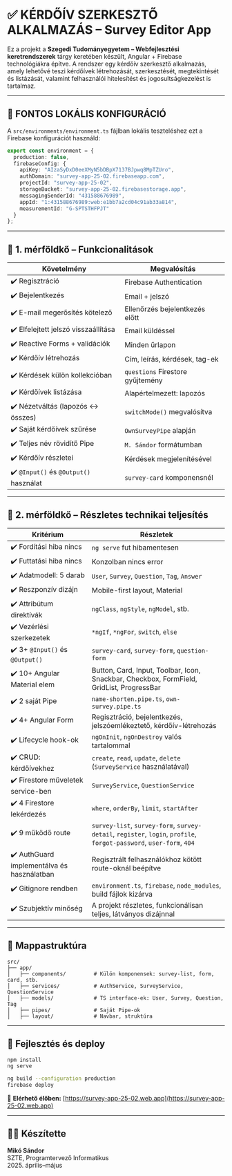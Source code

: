 # ✅ KÉRDŐÍV SZERKESZTŐ ALKALMAZÁS – Survey Editor App

Ez a projekt a **Szegedi Tudományegyetem – Webfejlesztési keretrendszerek** tárgy keretében készült, Angular + Firebase technológiákra építve. A rendszer egy kérdőív szerkesztő alkalmazás, amely lehetővé teszi kérdőívek létrehozását, szerkesztését, megtekintését és listázását, valamint felhasználói hitelesítést és jogosultságkezelést is tartalmaz.

---

## 🔧 FONTOS LOKÁLIS KONFIGURÁCIÓ

A `src/environments/environment.ts` fájlban lokális teszteléshez ezt a Firebase konfigurációt használd:

```ts
export const environment = {
  production: false,
  firebaseConfig: {
    apiKey: "AIzaSyDxD0eeXMyN5bDBpX7137BJpwq8MpTZUro",
    authDomain: "survey-app-25-02.firebaseapp.com",
    projectId: "survey-app-25-02",
    storageBucket: "survey-app-25-02.firebasestorage.app",
    messagingSenderId: "431588676989",
    appId: "1:431588676989:web:e1bb7a2cd04c91ab33a814",
    measurementId: "G-SPTSTHFPJT"
  }
};
```

---

## 🥇 1. mérföldkő – Funkcionalitások

| Követelmény | Megvalósítás |
|-------------|--------------|
| ✔️ Regisztráció | Firebase Authentication |
| ✔️ Bejelentkezés | Email + jelszó |
| ✔️ E-mail megerősítés kötelező | Ellenőrzés bejelentkezés előtt |
| ✔️ Elfelejtett jelszó visszaállítása | Email küldéssel |
| ✔️ Reactive Forms + validációk | Minden űrlapon |
| ✔️ Kérdőív létrehozás | Cím, leírás, kérdések, tag-ek |
| ✔️ Kérdések külön kollekcióban | `questions` Firestore gyűjtemény |
| ✔️ Kérdőívek listázása | Alapértelmezett: lapozós |
| ✔️ Nézetváltás (lapozós ↔ összes) | `switchMode()` megvalósítva |
| ✔️ Saját kérdőívek szűrése | `OwnSurveyPipe` alapján |
| ✔️ Teljes név rövidítő Pipe | `M. Sándor` formátumban |
| ✔️ Kérdőív részletei | Kérdések megjelenítésével |
| ✔️ `@Input()` és `@Output()` használat | `survey-card` komponensnél |

---

## 🥈 2. mérföldkő – Részletes technikai teljesítés

| Kritérium | Részletek |
|----------|-----------|
| ✔️ Fordítási hiba nincs | `ng serve` fut hibamentesen |
| ✔️ Futtatási hiba nincs | Konzolban nincs error |
| ✔️ Adatmodell: 5 darab | `User`, `Survey`, `Question`, `Tag`, `Answer` |
| ✔️ Reszponzív dizájn | Mobile-first layout, Material |
| ✔️ Attribútum direktívák | `ngClass`, `ngStyle`, `ngModel`, stb. |
| ✔️ Vezérlési szerkezetek | `*ngIf`, `*ngFor`, `switch`, `else` |
| ✔️ 3+ `@Input()` és `@Output()` | `survey-card`, `survey-form`, `question-form` |
| ✔️ 10+ Angular Material elem | Button, Card, Input, Toolbar, Icon, Snackbar, Checkbox, FormField, GridList, ProgressBar |
| ✔️ 2 saját Pipe | `name-shorten.pipe.ts`, `own-survey.pipe.ts` |
| ✔️ 4+ Angular Form | Regisztráció, bejelentkezés, jelszóemlékeztető, kérdőív-létrehozás |
| ✔️ Lifecycle hook-ok | `ngOnInit`, `ngOnDestroy` valós tartalommal |
| ✔️ CRUD: kérdőívekhez | `create`, `read`, `update`, `delete` (`SurveyService` használatával) |
| ✔️ Firestore műveletek service-ben | `SurveyService`, `QuestionService` |
| ✔️ 4 Firestore lekérdezés | `where`, `orderBy`, `limit`, `startAfter` |
| ✔️ 9 működő route | `survey-list`, `survey-form`, `survey-detail`, `register`, `login`, `profile`, `forgot-password`, `user-form`, `404` |
| ✔️ AuthGuard implementálva és használatban | Regisztrált felhasználókhoz kötött route-oknál beépítve |
| ✔️ Gitignore rendben | `environment.ts`, `firebase`, `node_modules`, build fájlok kizárva |
| ✔️ Szubjektív minőség | A projekt részletes, funkcionálisan teljes, látványos dizájnnal |

---

## 🧱 Mappastruktúra

```
src/
├── app/
│   ├── components/         # Külön komponensek: survey-list, form, card, stb.
│   ├── services/           # AuthService, SurveyService, QuestionService
│   ├── models/             # TS interface-ek: User, Survey, Question, Tag
│   ├── pipes/              # Saját Pipe-ok
│   ├── layout/             # Navbar, struktúra
```

---

## 🚀 Fejlesztés és deploy

```bash
npm install
ng serve
```

```bash
ng build --configuration production
firebase deploy
```

🔗 **Elérhető élőben:** [https://survey-app-25-02.web.app](https://survey-app-25-02.web.app)

---

## 👨‍💻 Készítette

**Mikó Sándor**  
SZTE, Programtervező Informatikus  
2025. április–május

